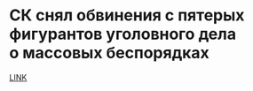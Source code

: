 # СК снял обвинения с пятерых фигурантов уголовного дела о массовых беспорядках



[LINK](https://varlamov.ru/3581506.html)